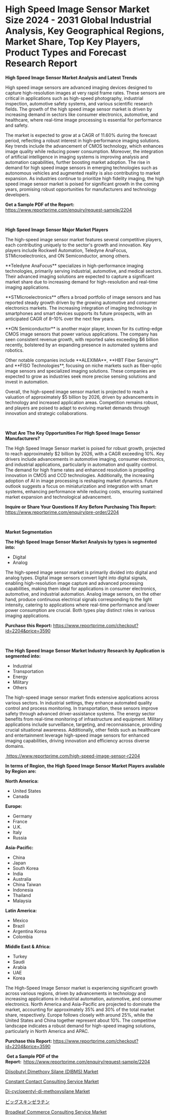 <p><h1>High Speed Image Sensor Market Size 2024 - 2031 Global Industrial Analysis, Key Geographical Regions, Market Share, Top Key Players, Product Types and Forecast Research Report</h1></p><p><strong>High Speed Image Sensor Market Analysis and Latest Trends</strong></p>
<p><p>High speed image sensors are advanced imaging devices designed to capture high-resolution images at very rapid frame rates. These sensors are critical in applications such as high-speed photography, industrial inspection, automotive safety systems, and various scientific research fields. The growth of the high speed image sensor market is driven by increasing demand in sectors like consumer electronics, automotive, and healthcare, where real-time image processing is essential for performance and safety.</p><p>The market is expected to grow at a CAGR of 11.60% during the forecast period, reflecting a robust interest in high-performance imaging solutions. Key trends include the advancement of CMOS technology, which enhances image quality while reducing power consumption. Moreover, the integration of artificial intelligence in imaging systems is improving analysis and automation capabilities, further boosting market adoption. The rise in demand for high speed image sensors in emerging technologies such as autonomous vehicles and augmented reality is also contributing to market expansion. As industries continue to prioritize high fidelity imaging, the high speed image sensor market is poised for significant growth in the coming years, promising robust opportunities for manufacturers and technology developers.</p></p>
<p><strong>Get a Sample PDF of the Report:&nbsp;</strong> <a href="https://www.reportprime.com/enquiry/request-sample/2204">https://www.reportprime.com/enquiry/request-sample/2204</a></p>
<p>&nbsp;</p>
<p><strong>High Speed Image Sensor Major Market Players</strong></p>
<p><p>The high-speed image sensor market features several competitive players, each contributing uniquely to the sector's growth and innovation. Key players include Rockwell Automation, Teledyne AnaFocus, STMicroelectronics, and ON Semiconductor, among others. </p><p>**Teledyne AnaFocus** specializes in high-performance imaging technologies, primarily serving industrial, automotive, and medical sectors. Their advanced imaging solutions are expected to capture a significant market share due to increasing demand for high-resolution and real-time imaging applications.</p><p>**STMicroelectronics** offers a broad portfolio of image sensors and has reported steady growth driven by the growing automotive and consumer electronics markets. The increasing integration of imaging technology in smartphones and smart devices supports its future prospects, with an anticipated CAGR of 8–10% over the next few years.</p><p>**ON Semiconductor** is another major player, known for its cutting-edge CMOS image sensors that power various applications. The company has seen consistent revenue growth, with reported sales exceeding $6 billion recently, bolstered by an expanding presence in automated systems and robotics.</p><p>Other notable companies include **ALEXIMA**, **HBT Fiber Sensing**, and **FISO Technologies**, focusing on niche markets such as fiber-optic image sensors and specialized imaging solutions. These companies are expected to grow as industries seek more precise sensing solutions and invest in automation.</p><p>Overall, the high-speed image sensor market is projected to reach a valuation of approximately $5 billion by 2026, driven by advancements in technology and increased application areas. Competition remains robust, and players are poised to adapt to evolving market demands through innovation and strategic collaborations.</p></p>
<p>&nbsp;</p>
<p><strong>What Are The Key Opportunities For High Speed Image Sensor Manufacturers?</strong></p>
<p><p>The High Speed Image Sensor market is poised for robust growth, projected to reach approximately $2 billion by 2026, with a CAGR exceeding 10%. Key drivers include advancements in automotive imaging, consumer electronics, and industrial applications, particularly in automation and quality control. The demand for high frame rates and enhanced resolution is propelling innovation in CMOS and CCD technologies. Additionally, the increasing adoption of AI in image processing is reshaping market dynamics. Future outlook suggests a focus on miniaturization and integration with smart systems, enhancing performance while reducing costs, ensuring sustained market expansion and technological advancement.</p></p>
<p><strong>Inquire or Share Your Questions If Any Before Purchasing This Report:</strong> <a href="https://www.reportprime.com/enquiry/pre-order/2204">https://www.reportprime.com/enquiry/pre-order/2204</a></p>
<p>&nbsp;</p>
<p><strong>Market Segmentation</strong></p>
<p><strong>The High Speed Image Sensor Market Analysis by types is segmented into:</strong></p>
<p><ul><li>Digital</li><li>Analog</li></ul></p>
<p><p>The high-speed image sensor market is primarily divided into digital and analog types. Digital image sensors convert light into digital signals, enabling high-resolution image capture and advanced processing capabilities, making them ideal for applications in consumer electronics, automotive, and industrial automation. Analog image sensors, on the other hand, produce continuous electrical signals corresponding to the light intensity, catering to applications where real-time performance and lower power consumption are crucial. Both types play distinct roles in various imaging applications.</p></p>
<p><strong>Purchase this Report:&nbsp;</strong><a href="https://www.reportprime.com/checkout?id=2204&price=3590">https://www.reportprime.com/checkout?id=2204&price=3590</a></p>
<p>&nbsp;</p>
<p><strong>The High Speed Image Sensor Market Industry Research by Application is segmented into:</strong></p>
<p><ul><li>Industrial</li><li>Transportation</li><li>Energy</li><li>Military</li><li>Others</li></ul></p>
<p><p>The high-speed image sensor market finds extensive applications across various sectors. In industrial settings, they enhance automated quality control and process monitoring. In transportation, these sensors improve safety through advanced driver-assistance systems. The energy sector benefits from real-time monitoring of infrastructure and equipment. Military applications include surveillance, targeting, and reconnaissance, providing crucial situational awareness. Additionally, other fields such as healthcare and entertainment leverage high-speed image sensors for enhanced imaging capabilities, driving innovation and efficiency across diverse domains.</p></p>
<p><a href="https://www.reportprime.com/high-speed-image-sensor-r2204">&nbsp;https://www.reportprime.com/high-speed-image-sensor-r2204</a></p>
<p><strong>In terms of Region, the High Speed Image Sensor Market Players available by Region are:</strong></p>
<p>
    <p> <strong> North America: </strong>
        <ul>
            <li>United States</li>
            <li>Canada</li>
        </ul>
        </p> 
    <p> <strong> Europe: </strong>
        <ul>
            <li>Germany</li>
            <li>France</li>
            <li>U.K.</li>
            <li>Italy</li>
            <li>Russia</li>
        </ul>
        </p> 
    <p> <strong> Asia-Pacific: </strong>
        <ul>
            <li>China</li>
            <li>Japan</li>
            <li>South Korea</li>
            <li>India</li>
            <li>Australia</li>
            <li>China Taiwan</li>
            <li>Indonesia</li>
            <li>Thailand</li>
            <li>Malaysia</li>
        </ul>
        </p> 
    <p> <strong> Latin America: </strong>
        <ul>
            <li>Mexico</li>
            <li>Brazil</li>
            <li>Argentina Korea</li>
            <li>Colombia</li>
        </ul>
        </p> 
    <p> <strong> Middle East & Africa: </strong>
        <ul>
            <li>Turkey</li>
            <li>Saudi</li>
            <li>Arabia</li>
            <li>UAE</li>
            <li>Korea</li>
        </ul>
    </p>
    </p>
<p><p>The High-Speed Image Sensor market is experiencing significant growth across various regions, driven by advancements in technology and increasing applications in industrial automation, automotive, and consumer electronics. North America and Asia-Pacific are projected to dominate the market, accounting for approximately 35% and 30% of the total market share, respectively. Europe follows closely with around 25%, while the United States and China together represent about 10%. The competitive landscape indicates a robust demand for high-speed imaging solutions, particularly in North America and APAC.</p></p>
<p><strong>Purchase this Report: </strong><a href="https://www.reportprime.com/checkout?id=2204&price=3590">https://www.reportprime.com/checkout?id=2204&price=3590</a></p>
<p>&nbsp;<strong>Get a Sample PDF of the Report:&nbsp;&nbsp;</strong><a href="https://www.reportprime.com/enquiry/request-sample/2204">https://www.reportprime.com/enquiry/request-sample/2204</a></p>
<p><strong></strong></p>
<p><p><a href="https://medium.com/@berugaru/diisobutyl-dimethoxy-silane-dibms-market-size-growth-and-industry-analysis-by-market-db94e3feff16">Diisobutyl Dimethoxy Silane (DIBMS) Market</a></p><p><a href="https://issuu.com/reportprime-2/docs/constant-contact-consulting-service_f8a2a464bfea40">Constant Contact Consulting Service Market</a></p><p><a href="https://medium.com/@berugaru/di-cyclopentyl-di-methoxysilane-market-a-global-and-regional-analysis-focus-on-region-5a297ecc8687">Di-cyclopentyl-di-methoxysilane Market</a></p><p><a href="https://medium.com/@camron674/%E8%B1%9A%E7%9A%AE%E3%82%BC%E3%83%A9%E3%83%81%E3%83%B3%E5%B8%82%E5%A0%B4-%E5%B8%82%E5%A0%B4%E3%82%BB%E3%82%B0%E3%83%A1%E3%83%B3%E3%83%86%E3%83%BC%E3%82%B7%E3%83%A7%E3%83%B3-%E5%9C%B0%E7%90%86%E7%9A%84%E5%9C%B0%E5%9F%9F-2031%E5%B9%B4%E3%81%BE%E3%81%A7%E3%81%AE%E5%B8%82%E5%A0%B4%E4%BA%88%E6%B8%AC-9d1b34c8f900">ピッグスキンゼラチン</a></p><p><a href="https://issuu.com/reportprime-2/docs/broadleaf-commerce-consulting-servi_01acc57c1454e8">Broadleaf Commerce Consulting Service Market</a></p></p>